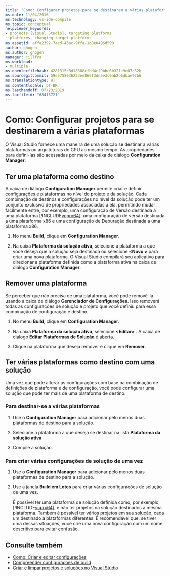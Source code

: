 ```yaml
---
title: 'Como: Configurar projetos para se destinarem a várias plataformas'
ms.date: 11/04/2016
ms.technology: vs-ide-compile
ms.topic: conceptual
helpviewer_keywords:
- projects [Visual Studio], targeting platforms
- platforms, changing target platforms
ms.assetid: affa2392-7aed-45ac-9ffa-1d8e0496d590
author: ghogen
ms.author: ghogen
manager: jillfra
ms.workload:
- multiple
ms.openlocfilehash: 4281315c8d18388cfbd4cf9bbe6b321e9e07c32b
ms.sourcegitcommit: 59e5758036223ee866f3de5e3c0ab2b6dbae97b6
ms.translationtype: HT
ms.contentlocale: pt-BR
ms.lasthandoff: 07/23/2019
ms.locfileid: "68416721"
---
```

# <a name="how-to-configure-projects-to-target-multiple-platforms"></a>Como: Configurar projetos para se destinarem a várias plataformas

O Visual Studio fornece uma maneira de uma solução se destinar a várias plataformas ou arquiteturas de CPU ao mesmo tempo. As propriedades para defini-las são acessadas por meio da caixa de diálogo **Configuration Manager**.

## <a name="target-a-platform"></a>Ter uma plataforma como destino

A caixa de diálogo **Configuration Manager** permite criar e definir configurações e plataformas no nível do projeto e da solução. Cada combinação de destinos e configurações no nível da solução pode ter um conjunto exclusivo de propriedades associadas a ela, permitindo mudar facilmente entre, por exemplo, uma configuração de Versão destinada a uma plataforma [!INCLUDE[vcprx64](../extensibility/internals/includes/vcprx64_md.md)], uma configuração de versão destinada a uma plataforma x86 e uma configuração de Depuração destinada a uma plataforma x86.

1. No menu **Build**, clique em **Configuration Manager**.

2. Na caixa **Plataforma da solução ativa**, selecione a plataforma a que você deseja que a solução seja destinada ou selecione **\<Novo >** para criar uma nova plataforma. O Visual Studio compilará seu aplicativo para direcionar a plataforma definida como a plataforma ativa na caixa de diálogo **Configuration Manager**.

## <a name="remove-a-platform"></a>Remover uma plataforma

Se perceber que não precisa de uma plataforma, você pode removê-la usando a caixa de diálogo **Gerenciador de Configurações**. Isso removerá todas as configurações de solução e projeto que você definiu para essa combinação de configuração e destino.

1. No menu **Build**, clique em **Configuration Manager**.

2. Na caixa **Plataforma da solução ativa**, selecione **\<Editar>** . A caixa de diálogo **Editar Plataformas de Solução** é aberta.

3. Clique na plataforma que deseja remover e clique em **Remover**.

## <a name="target-multiple-platforms-with-one-solution"></a>Ter várias plataformas como destino com uma solução

Uma vez que pode alterar as configurações com base na combinação de definições de plataforma e de configuração, você pode configurar uma solução que pode ter mais de uma plataforma de destino.

### <a name="to-target-multiple-platforms"></a>Para destinar-se a várias plataformas

1. Use o **Configuration Manager** para adicionar pelo menos duas plataformas de destino para a solução.

2. Selecione a plataforma a que deseja se destinar na lista **Plataforma da solução ativa**.

3. Compile a solução.

### <a name="to-build-multiple-solution-configurations-at-once"></a>Para criar várias configurações de solução de uma vez

1. Use o **Configuration Manager** para adicionar pelo menos duas plataformas de destino para a solução.

2. Use a janela **Build em Lotes** para criar várias configurações de solução de uma vez.

   É possível ter uma plataforma de solução definida como, por exemplo, [!INCLUDE[vcprx64](../extensibility/internals/includes/vcprx64_md.md)], e não ter projetos na solução destinados à mesma plataforma. Também é possível ter vários projetos em sua solução, cada um destinado a plataformas diferentes. É recomendável que, se tiver uma dessas situações, você crie uma nova configuração com um nome descritivo para evitar confusão.

## <a name="see-also"></a>Consulte também

- [Como: Criar e editar configurações](../ide/how-to-create-and-edit-configurations.md)
- [Compreender configurações de build](../ide/understanding-build-configurations.md)
- [Criar e limpar projetos e soluções no Visual Studio](../ide/building-and-cleaning-projects-and-solutions-in-visual-studio.md)
